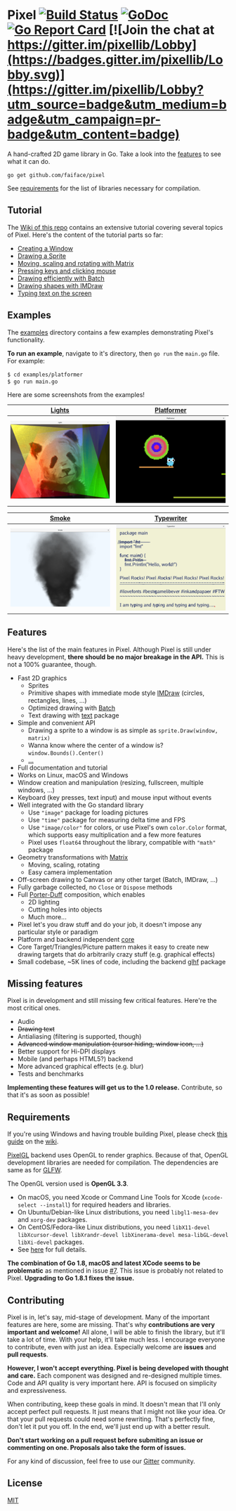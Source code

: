 # Pixel [![Build Status](https://travis-ci.org/faiface/pixel.svg?branch=master)](https://travis-ci.org/faiface/pixel) [![GoDoc](https://godoc.org/github.com/faiface/pixel?status.svg)](https://godoc.org/github.com/faiface/pixel) [![Go Report Card](https://goreportcard.com/badge/github.com/faiface/pixel)](https://goreportcard.com/report/github.com/faiface/pixel) [![Join the chat at https://gitter.im/pixellib/Lobby](https://badges.gitter.im/pixellib/Lobby.svg)](https://gitter.im/pixellib/Lobby?utm_source=badge&utm_medium=badge&utm_campaign=pr-badge&utm_content=badge)


A hand-crafted 2D game library in Go. Take a look into the [features](#features) to see what it can
do.

```
go get github.com/faiface/pixel
```

See [requirements](#requirements) for the list of libraries necessary for compilation.

## Tutorial

The [Wiki of this repo](https://github.com/faiface/pixel/wiki) contains an extensive tutorial
covering several topics of Pixel. Here's the content of the tutorial parts so far:

- [Creating a Window](https://github.com/faiface/pixel/wiki/Creating-a-Window)
- [Drawing a Sprite](https://github.com/faiface/pixel/wiki/Drawing-a-Sprite)
- [Moving, scaling and rotating with Matrix](https://github.com/faiface/pixel/wiki/Moving,-scaling-and-rotating-with-Matrix)
- [Pressing keys and clicking mouse](https://github.com/faiface/pixel/wiki/Pressing-keys-and-clicking-mouse)
- [Drawing efficiently with Batch](https://github.com/faiface/pixel/wiki/Drawing-efficiently-with-Batch)
- [Drawing shapes with IMDraw](https://github.com/faiface/pixel/wiki/Drawing-shapes-with-IMDraw)
- [Typing text on the screen](https://github.com/faiface/pixel/wiki/Typing-text-on-the-screen)

## Examples

The [examples](https://github.com/faiface/pixel/tree/master/examples) directory contains a few
examples demonstrating Pixel's functionality.

**To run an example**, navigate to it's directory, then `go run` the `main.go` file. For example:

```
$ cd examples/platformer
$ go run main.go
```

Here are some screenshots from the examples!

| [Lights](examples/lights) | [Platformer](examples/platformer) |
| --- | --- |
| ![Lights](examples/lights/screenshot.png) | ![Platformer](examples/platformer/screenshot.png) |

| [Smoke](examples/smoke) | [Typewriter](examples/typewriter) |
| --- | --- |
| ![Smoke](examples/smoke/screenshot.png) | ![Typewriter](examples/typewriter/screenshot.png) |

## Features

Here's the list of the main features in Pixel. Although Pixel is still under heavy development,
**there should be no major breakage in the API.** This is not a 100% guarantee, though.

- Fast 2D graphics
  - Sprites
  - Primitive shapes with immediate mode style
    [IMDraw](https://github.com/faiface/pixel/wiki/Drawing-shapes-with-IMDraw) (circles, rectangles,
    lines, ...)
  - Optimized drawing with [Batch](https://github.com/faiface/pixel/wiki/Drawing-efficiently-with-Batch)
  - Text drawing with [text](https://godoc.org/github.com/faiface/pixel/text) package
- Simple and convenient API
  - Drawing a sprite to a window is as simple as `sprite.Draw(window, matrix)`
  - Wanna know where the center of a window is? `window.Bounds().Center()`
  - [...](https://godoc.org/github.com/faiface/pixel)
- Full documentation and tutorial
- Works on Linux, macOS and Windows
- Window creation and manipulation (resizing, fullscreen, multiple windows, ...)
- Keyboard (key presses, text input) and mouse input without events
- Well integrated with the Go standard library
  - Use `"image"` package for loading pictures
  - Use `"time"` package for measuring delta time and FPS
  - Use `"image/color"` for colors, or use Pixel's own `color.Color` format, which supports easy
    multiplication and a few more features
  - Pixel uses `float64` throughout the library, compatible with `"math"` package
- Geometry transformations with
  [Matrix](https://github.com/faiface/pixel/wiki/Moving,-scaling-and-rotating-with-Matrix)
  - Moving, scaling, rotating
  - Easy camera implementation
- Off-screen drawing to Canvas or any other target (Batch, IMDraw, ...)
- Fully garbage collected, no `Close` or `Dispose` methods
- Full [Porter-Duff](http://ssp.impulsetrain.com/porterduff.html) composition, which enables
  - 2D lighting
  - Cutting holes into objects
  - Much more...
- Pixel let's you draw stuff and do your job, it doesn't impose any particular style or paradigm
- Platform and backend independent [core](https://godoc.org/github.com/faiface/pixel)
- Core Target/Triangles/Picture pattern makes it easy to create new drawing targets that do
  arbitrarily crazy stuff (e.g. graphical effects)
- Small codebase, ~5K lines of code, including the backend [glhf](https://github.com/faiface/glhf)
  package

## Missing features

Pixel is in development and still missing few critical features. Here're the most critical ones.

- Audio
- ~~Drawing text~~
- Antialiasing (filtering is supported, though)
- ~~Advanced window manipulation (cursor hiding, window icon, ...)~~
- Better support for Hi-DPI displays
- Mobile (and perhaps HTML5?) backend
- More advanced graphical effects (e.g. blur)
- Tests and benchmarks

**Implementing these features will get us to the 1.0 release.** Contribute, so that it's as soon as
possible!

## Requirements

If you're using Windows and having trouble building Pixel, please check [this
guide](https://github.com/faiface/pixel/wiki/Building-Pixel-on-Windows) on the
[wiki](https://github.com/faiface/pixel/wiki).

[PixelGL](https://godoc.org/github.com/faiface/pixel/pixelgl) backend uses OpenGL to render
graphics. Because of that, OpenGL development libraries are needed for compilation. The dependencies
are same as for [GLFW](https://github.com/go-gl/glfw).

The OpenGL version used is **OpenGL 3.3**.

- On macOS, you need Xcode or Command Line Tools for Xcode (`xcode-select --install`) for required
  headers and libraries.
- On Ubuntu/Debian-like Linux distributions, you need `libgl1-mesa-dev` and `xorg-dev` packages.
- On CentOS/Fedora-like Linux distributions, you need `libX11-devel libXcursor-devel libXrandr-devel
  libXinerama-devel mesa-libGL-devel libXi-devel` packages.
- See [here](http://www.glfw.org/docs/latest/compile.html#compile_deps) for full details.

**The combination of Go 1.8, macOS and latest XCode seems to be problematic** as mentioned in issue
[#7](https://github.com/faiface/pixel/issues/7). This issue is probably not related to Pixel.
**Upgrading to Go 1.8.1 fixes the issue.**

## Contributing

Pixel is in, let's say, mid-stage of development. Many of the important features are here, some are
missing. That's why **contributions are very important and welcome!** All alone, I will be able to
finish the library, but it'll take a lot of time. With your help, it'll take much less. I encourage
everyone to contribute, even with just an idea. Especially welcome are **issues** and **pull
requests**.

**However, I won't accept everything. Pixel is being developed with thought and care.** Each
component was designed and re-designed multiple times. Code and API quality is very important here.
API is focused on simplicity and expressiveness.

When contributing, keep these goals in mind. It doesn't mean that I'll only accept perfect pull
requests. It just means that I might not like your idea. Or that your pull requests could need some
rewriting. That's perfectly fine, don't let it put you off. In the end, we'll just end up with a
better result.

**Don't start working on a pull request before submiting an issue or commenting on one. Proposals
also take the form of issues.**

For any kind of discussion, feel free to use our
[Gitter](https://gitter.im/pixellib/Lobby?utm_source=badge&utm_medium=badge&utm_campaign=pr-badge&utm_content=badge)
community.

## License

[MIT](LICENSE)
